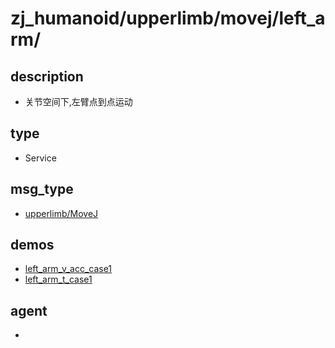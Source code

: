 
# zj_humanoid/upperlimb/movej/left_arm/

## description
- 关节空间下,左臂点到点运动


## type
- Service

## msg_type
- [upperlimb/MoveJ](../../../../zj_humanoid_types.md#upperlimb/MoveJ)

## demos
- [left_arm_v_acc_case1](./left_arm_v_acc_case1.yaml)
- [left_arm_t_case1](./left_arm_t_case1.yaml)


## agent
- 



